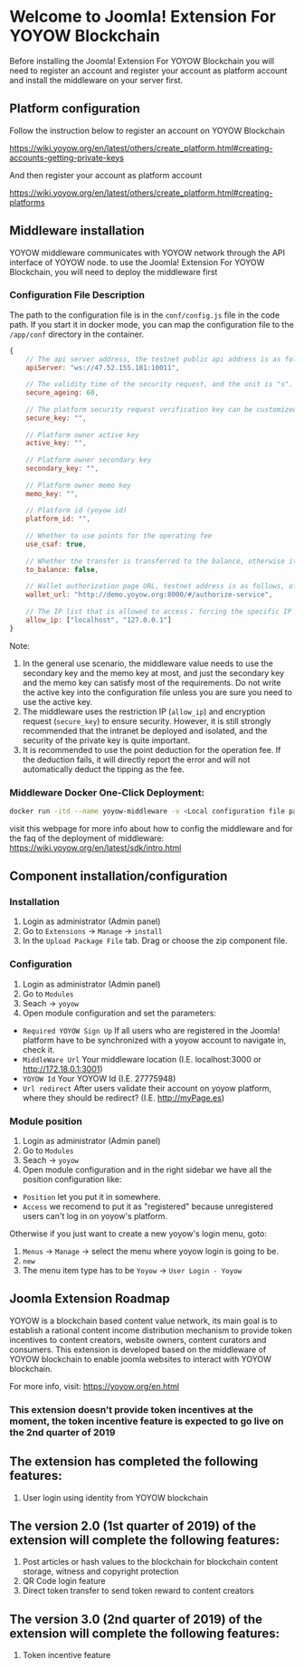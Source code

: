 # Welcome to Joomla! Extension For YOYOW Blockchain

Before installing the Joomla! Extension For YOYOW Blockchain you will need to register an account and register your account as platform account and install the middleware on your server first.

## Platform configuration
Follow the instruction below to register an account on YOYOW Blockchain

https://wiki.yoyow.org/en/latest/others/create_platform.html#creating-accounts-getting-private-keys

And then register your account as platform account

https://wiki.yoyow.org/en/latest/others/create_platform.html#creating-platforms

## Middleware installation
YOYOW middleware communicates with YOYOW network through the API interface of YOYOW node. to use the Joomla! Extension For YOYOW Blockchain, you will need to deploy the middleware first

### Configuration File Description

The path to the configuration file is in the `conf/config.js` file in the code path. If you start it in docker mode, you can map the configuration file to the `/app/conf` directory in the container.

```javascript
{
    // The api server address, the testnet public api address is as follows, for the official network deployment, please change the address
    apiServer: "ws://47.52.155.181:10011",
    
    // The validity time of the security request, and the unit is "s". If the requested content exceeds the validity period, it will return 1003 the request has expired.
    secure_ageing: 60,
    
    // The platform security request verification key can be customized. For details, see "Security Access".
    secure_key: "",
    
    // Platform owner active key 
    active_key: "",
    
    // Platform owner secondary key
    secondary_key: "", 
    
    // Platform owner memo key
    memo_key: "",
    
    // Platform id (yoyow id)
    platform_id: "",
    
    // Whether to use points for the operating fee
    use_csaf: true,
    
    // Whether the transfer is transferred to the balance, otherwise it is transferred to tipping
    to_balance: false,
    
    // Wallet authorization page URL, testnet address is as follows, official network address “https://wallet.yoyow.org/#/authorize-service”
    wallet_url: "http://demo.yoyow.org:8000/#/authorize-service",
    
    // The IP list that is allowed to access； forcing the specific IP address to be specified. "*" or "0.0.0.0" is not supported at this time.
    allow_ip: ["localhost", "127.0.0.1"]
}
```

Note:

1. In the general use scenario, the middleware value needs to use the secondary key and the memo key at most, and just the secondary key and the memo key can satisfy most of the requirements. Do not write the active key into the configuration file unless you are sure you need to use the active key.
2. The middleware uses the restriction IP (`allow_ip`) and encryption request (`secure_key`) to ensure security. However, it is still strongly recommended that the intranet be deployed and isolated, and the security of the private key is quite important.
3. It is recommended to use the point deduction for the operation fee. If the deduction fails, it will directly report the error and will not automatically deduct the tipping as the fee.

### Middleware Docker One-Click Deployment:
```bash
docker run -itd --name yoyow-middleware -v <Local configuration file path>:/app/conf -p 3001:3001 yoyoworg/yoyow-middleware
```

visit this webpage for more info about how to config the middleware and for the faq of the deployment of middleware: https://wiki.yoyow.org/en/latest/sdk/intro.html

## Component installation/configuration
### Installation
1. Login as administrator (Admin panel)
2. Go to `Extensions` &rightarrow; `Manage` &rightarrow; `install`
3. In the `Upload Package File` tab. Drag or choose the zip component file.


### Configuration
1. Login as administrator (Admin panel)
2. Go to `Modules`
3. Seach &rightarrow; `yoyow`
4. Open module configuration and set the parameters:
- `Required YOYOW Sign Up` If all users who are registered in the Joomla! platform have to be synchronized with a yoyow account to navigate in, check it.
- `MiddleWare Url` Your middleware location (I.E. localhost:3000 or http://172.18.0.1:3001)
- `YOYOW Id` Your YOYOW Id (I.E. 27775948)
- `Url redirect` After users validate their account on yoyow platform, where they should be redirect? (I.E. http://myPage.es)

### Module position
1. Login as administrator (Admin panel)
2. Go to `Modules`
3. Seach &rightarrow; `yoyow`
4. Open module configuration and in the right sidebar we have all the position configuration like:
- `Position` let you put it in somewhere.
- `Access` we recomend to put it as "registered" because unregistered users can't log in on yoyow's platform.

Otherwise if you just want to create a new yoyow's login menu, goto: 
1. `Menus` &rightarrow; `Manage` &rightarrow; select the menu where yoyow login is going to be.
2. `new`
3. The menu item type has to be `Yoyow` &rightarrow; `User Login - Yoyow`

## Joomla Extension Roadmap
YOYOW is a blockchain based content value network, its main goal is to establish a rational content income distribution mechanism to provide token incentives to content creators, website owners, content curators and consumers.
This extension is developed based on the middleware of YOYOW blockchain to enable joomla websites to interact with YOYOW blockchain.

For more info, visit: https://yoyow.org/en.html
### This extension doesn’t provide token incentives at the moment, the token incentive feature is expected to go live on the 2nd quarter of 2019

## The extension has completed the following features:
1.	User login using identity from YOYOW blockchain

## The version 2.0 (1st  quarter of 2019) of the extension will complete the following features:
1.	Post articles or hash values to the blockchain for blockchain content storage, witness and copyright protection
2.	QR Code login feature
3.	Direct token transfer to send token reward to content creators

## The version 3.0 (2nd quarter of 2019) of the extension will complete the following features:
1.	Token incentive feature
